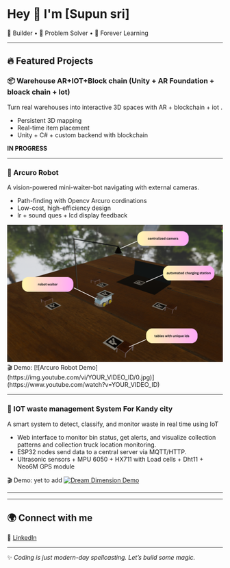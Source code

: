 # Hey 👋 I'm [Supun sri]

🚀 Builder • 🧩 Problem Solver • 🌱 Forever Learning

---

## 🔥 Featured Projects

### 📦 Warehouse AR+IOT+Block chain (Unity + AR Foundation + bloack chain + Iot)
Turn real warehouses into interactive 3D spaces with AR + blockchain + iot .

- Persistent 3D mapping
- Real-time item placement
- Unity + C# + custom backend with blockchain

**IN PROGRESS**

---

### 🤖 Arcuro Robot
A vision-powered mini-waiter-bot navigating with external cameras.

- Path-finding with Opencv Arcuro cordinations
- Low-cost, high-efficiency design
- Ir + sound ques + lcd display feedback
<img src="https://github.com/superEGG23/robotics-project-robot-waiter-with-OpenCV-Arcuro-Library/blob/main/centralized%20camera.png?raw=true" />
🎬 Demo:  
[![Arcuro Robot Demo](https://img.youtube.com/vi/YOUR_VIDEO_ID/0.jpg)](https://www.youtube.com/watch?v=YOUR_VIDEO_ID)

---


### 🧠 IOT waste management System For Kandy city
A smart system to detect, classify, and monitor waste in real time using IoT

- Web interface to monitor bin status, get alerts, and visualize collection patterns and collection truck location monitoring.
- ESP32 nodes send data to a central server via MQTT/HTTP.
- Ultrasonic sensors + MPU 6050 + HX711 with Load cells + Dht11 + Neo6M GPS module

🎬 Demo:  yet to add
[![Dream Dimension Demo](https://img.youtube.com/vi/YOUR_VIDEO_ID/0.jpg)](https://www.youtube.com/watch?v=YOUR_VIDEO_ID)

---



---

## 🌍 Connect with me
💼 [LinkedIn](#) 

---

✨ *Coding is just modern-day spellcasting. Let’s build some magic.*
